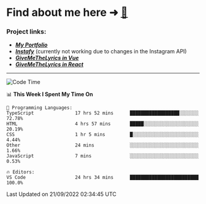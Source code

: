 # Find about me here ➜ [🧑](https://pauabella.dev)

### Project links:
- ***[My Portfolio](https://pauabella.dev)***
- ***[Instafy](https://instafy.me)*** (currently not working due to changes in the Instagram API)
- ***[GiveMeTheLyrics in Vue](https://lyrics.pauabella.dev)***
- ***[GiveMeTheLyrics in React](https://pauabella.dev/GiveMeTheLyrics)***

---
<!--START_SECTION:waka-->
![Code Time](http://img.shields.io/badge/Code%20Time-1%2C460%20hrs%2023%20mins-blue)

📊 **This Week I Spent My Time On** 

```text
💬 Programming Languages: 
TypeScript               17 hrs 52 mins      ██████████████████░░░░░░░   72.78% 
HTML                     4 hrs 57 mins       █████░░░░░░░░░░░░░░░░░░░░   20.19% 
CSS                      1 hr 5 mins         █░░░░░░░░░░░░░░░░░░░░░░░░   4.44% 
Other                    24 mins             ░░░░░░░░░░░░░░░░░░░░░░░░░   1.66% 
JavaScript               7 mins              ░░░░░░░░░░░░░░░░░░░░░░░░░   0.53%

🔥 Editors: 
VS Code                  24 hrs 34 mins      █████████████████████████   100.0%

```


 Last Updated on 21/09/2022 02:34:45 UTC
<!--END_SECTION:waka-->
